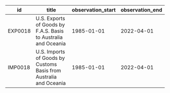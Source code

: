 | id      | title                                                             | observation_start   | observation_end   |
|---------|-------------------------------------------------------------------|---------------------|-------------------|
| EXP0018 | U.S. Exports of Goods by F.A.S. Basis to Australia and Oceania    | 1985-01-01          | 2022-04-01        |
| IMP0018 | U.S. Imports of Goods by Customs Basis from Australia and Oceania | 1985-01-01          | 2022-04-01        |